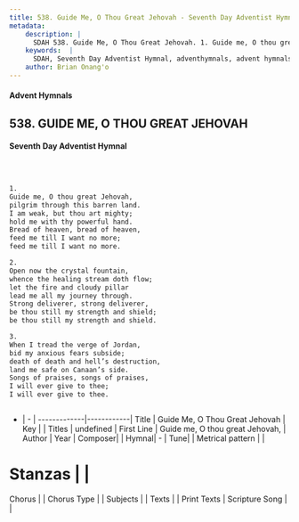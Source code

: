 ```yaml
---
title: 538. Guide Me, O Thou Great Jehovah - Seventh Day Adventist Hymnal
metadata:
    description: |
      SDAH 538. Guide Me, O Thou Great Jehovah. 1. Guide me, O thou great Jehovah, pilgrim through this barren land. I am weak, but thou art mighty; hold me with thy powerful hand. Bread of heaven, bread of heaven, feed me till I want no more; feed me till I want no more.
    keywords:  |
      SDAH, Seventh Day Adventist Hymnal, adventhymnals, advent hymnals, Guide Me, O Thou Great Jehovah, Guide me, O thou great Jehovah, 
    author: Brian Onang'o
---
```


#### Advent Hymnals
## 538. GUIDE ME, O THOU GREAT JEHOVAH
#### Seventh Day Adventist Hymnal

```txt



1.
Guide me, O thou great Jehovah,
pilgrim through this barren land.
I am weak, but thou art mighty;
hold me with thy powerful hand.
Bread of heaven, bread of heaven,
feed me till I want no more;
feed me till I want no more.

2.
Open now the crystal fountain,
whence the healing stream doth flow;
let the fire and cloudy pillar
lead me all my journey through.
Strong deliverer, strong deliverer,
be thou still my strength and shield;
be thou still my strength and shield.

3.
When I tread the verge of Jordan,
bid my anxious fears subside;
death of death and hell’s destruction,
land me safe on Canaan’s side.
Songs of praises, songs of praises,
I will ever give to thee;
I will ever give to thee.



```

- |   -  |
-------------|------------|
Title | Guide Me, O Thou Great Jehovah |
Key |  |
Titles | undefined |
First Line | Guide me, O thou great Jehovah, |
Author | 
Year | 
Composer|  |
Hymnal|  - |
Tune|  |
Metrical pattern | |
# Stanzas |  |
Chorus |  |
Chorus Type |  |
Subjects |  |
Texts |  |
Print Texts | 
Scripture Song |  |
  
